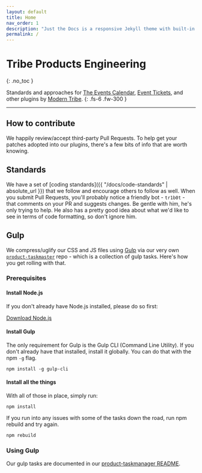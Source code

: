 ```yaml
---
layout: default
title: Home
nav_order: 1
description: "Just the Docs is a responsive Jekyll theme with built-in search that is easily customizable and hosted on GitHub Pages."
permalink: /
---
```


# Tribe Products Engineering
{: .no_toc }

Standards and approaches for [The Events Calendar](https://wordpress.org/plugins/the-events-calendar/),
[Event Tickets](https://wordpress.org/plugins/event-tickets/), and other plugins by [Modern Tribe](https://theeventscalendar.com).
{: .fs-6 .fw-300 }

---

## How to contribute

We happily review/accept third-party Pull Requests. To help get your
patches adopted into our plugins, there's a few bits of info that are
worth knowing.

## Standards

We have a set of [coding standards]({{ "/docs/code-standards" | absolute_url }})
that we follow and encourage others to follow as well. When you submit
Pull Requests, you'll probably notice a friendly bot - `tr1b0t` - that
comments on your PR and suggests changes. Be gentle with him, he's only
trying to help. He also has a pretty good idea about what we'd like to
see in terms of code formatting, so don't ignore him.

## Gulp

We compress/uglify our CSS and JS files using [Gulp](http://gulpjs.com/)
via our very own [`product-taskmaster`](https://github.com/moderntribe/product-taskmaster)
repo - which is a collection of gulp tasks. Here's how you get rolling
with that.

### Prerequisites

#### Install Node.js

If you don't already have Node.js installed, please do so first:

[Download Node.js](http://nodejs.org/download/)

#### Install Gulp

The only requirement for Gulp is the Gulp CLI (Command Line Utility). If
you don't already have that installed, install it globally. You can do
that with the npm `-g` flag.

```
npm install -g gulp-cli
```

#### Install all the things

With all of those in place, simply run:

```
npm install
```

If you run into any issues with some of the tasks down the road, run npm
rebuild and try again.

```
npm rebuild
```

### Using Gulp

Our gulp tasks are documented in our [product-taskmanager README](https://github.com/moderntribe/product-taskmaster#gulp-tasks).
